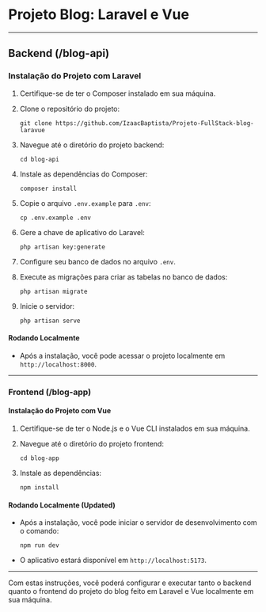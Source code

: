 # Projeto Blog: Laravel e Vue

---

## Backend (/blog-api)

### Instalação do Projeto com Laravel

1. Certifique-se de ter o Composer instalado em sua máquina.

2. Clone o repositório do projeto:

    ``git clone https://github.com/IzaacBaptista/Projeto-FullStack-blog-laravue``

3. Navegue até o diretório do projeto backend:

    ``cd blog-api``

4. Instale as dependências do Composer:

    ``composer install``

5. Copie o arquivo `.env.example` para `.env`:

    ``cp .env.example .env``

6. Gere a chave de aplicativo do Laravel:

    ``php artisan key:generate``

7. Configure seu banco de dados no arquivo `.env`.
8. Execute as migrações para criar as tabelas no banco de dados:

    ``php artisan migrate``

9. Inicie o servidor:

    ``php artisan serve``


#### Rodando Localmente

- Após a instalação, você pode acessar o projeto localmente em `http://localhost:8000`.

---

### Frontend (/blog-app)

#### Instalação do Projeto com Vue

1. Certifique-se de ter o Node.js e o Vue CLI instalados em sua máquina.
2. Navegue até o diretório do projeto frontend:

    ``cd blog-app``

3. Instale as dependências:

    ``npm install``

#### Rodando Localmente (Updated)

- Após a instalação, você pode iniciar o servidor de desenvolvimento com o comando:

    ``npm run dev``

- O aplicativo estará disponível em `http://localhost:5173`.

---

Com estas instruções, você poderá configurar e executar tanto o backend quanto o frontend do projeto do blog feito em Laravel e Vue localmente em sua máquina.